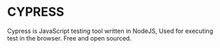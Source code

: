 # CYPRESS
Cypress is JavaScript testing tool written in NodeJS, Used for executing test in the browser. Free and open sourced.
